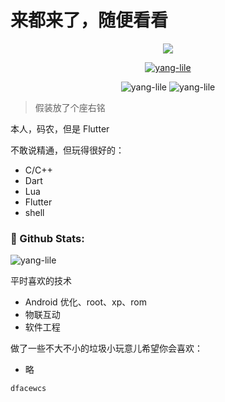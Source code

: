 # 来都来了，随便看看

<p align="center">
  <img src="https://readme-typing-svg.herokuapp.com?center=true&vCenter=true&lines=Fuck+you+JavaScript!" /> 
</p>

<p align="center"> <a href="https://github.com/ryo-ma/github-profile-trophy"><img src="https://github-profile-trophy.vercel.app/?username=yang-lile" alt="yang-lile" /></a>
  
<p align="center">
  
  <img src="https://komarev.com/ghpvc/?username=yang-lile&label=Profile%20views&color=0e75b6&style=flat" alt="yang-lile" /> 
  <img src="https://img.shields.io/badge/dynamic/json?color=%239724B7&label=bilibili&prefix=%20&query=%24.data.totalSubs&suffix=%20fan&url=https%3A%2F%2Fapi.spencerwoo.com%2Fsubstats%2F%3Fsource%3Dbilibili%26queryKey%3D16668982" alt="yang-lile">

</p>

</p>

> 假装放了个座右铭

本人，码农，但是 Flutter

不敢说精通，但玩得很好的：

- C/C++
- Dart
- Lua
- Flutter
- shell

### 🌈 Github Stats:

<img  align="center" src="https://github-readme-stats.vercel.app/api/top-langs?username=yang-lile&show_icons=true&locale=en&layout=compact" alt="yang-lile" />


平时喜欢的技术

- Android 优化、root、xp、rom
- 物联互动
- 软件工程

做了一些不大不小的垃圾小玩意儿希望你会喜欢：

- 略

```
dfacewcs
```
